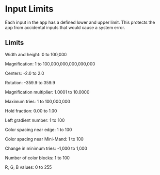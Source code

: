 # Input Limits

Each input in the app has a defined lower and upper limit.
This protects the app from accidental inputs that would cause a system error.

## Limits

Width and height: 0 to 100,000

Magnification: 1 to 100,000,000,000,000,000

Centers: -2.0 to 2.0

Rotation: -359.9 to 359.9

Magnification multiplier: 1.0001 to 10.0000

Maximum tries: 1 to 100,000,000

Hold fraction: 0.00 to 1.00

Left gradient number: 1 to 100

Color spacing near edge: 1 to 100

Color spacing near Mini-Mand: 1 to 100

Change in minimum tries: -1,000 to 1,000

Number of color blocks: 1 to 100

R, G, B values: 0 to 255
 
